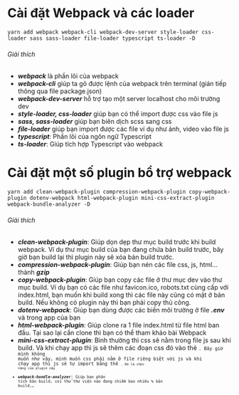 # Cài đặt Webpack và các loader
    yarn add webpack webpack-cli webpack-dev-server style-loader css-loader sass sass-loader file-loader typescript ts-loader -D
###### Giải thích
  -  ***webpack*** là phần lõi của webpack
  -  ***webpack-cli*** giúp ta gõ được lệnh của webpack trên terminal (gián tiếp thông qua file package.json)
  -  ***webpack-dev-server*** hỗ trợ tạo một server localhost cho môi trường dev
  -  ***style-loader, css-loader*** giúp bạn có thể import được css vào file js
  -  ***sass, sass-loader*** giúp bạn biên dịch scss sang css
  -  ***file-loader*** giúp bạn import được các file ví dụ như ảnh, video vào file js
  -  ***typescript***: Phần lõi của ngôn ngữ Typescript
  -  ***ts-loader***: Giúp tích hợp Typescript vào webpack

# Cài đặt một số plugin bổ trợ webpack
    yarn add clean-webpack-plugin compression-webpack-plugin copy-webpack-plugin dotenv-webpack html-webpack-plugin mini-css-extract-plugin webpack-bundle-analyzer -D

###### Giải thích
   - ***clean-webpack-plugin***: Giúp dọn dẹp thư mục build trước khi build webpack. Ví dụ thư mục build của bạn đang chứa bản build trước, bây giờ bạn build lại thì plugin này sẽ xóa bản build trước.
   - ***compression-webpack-plugin***: Giúp bạn nén các file css, js, html… thành ***gzip***
   - ***copy-webpack-plugin***: Giúp bạn copy các file ở thư mục dev vào thư mục build. Ví dụ bạn có các file như favicon.ico, robots.txt cùng cấp với index.html, bạn muốn khi build xong thì các file này cũng có mặt ở bản build. Nếu không có plugin này thì bạn phải copy thủ công.
   - ***dotenv-webpack***: Giúp bạn dùng được các biến môi trường ở file ***.env*** và trong app của bạn
   - ***html-webpack-plugin***: Giúp clone ra 1 file index.html từ file html ban đầu. Tại sao lại cần clone thì bạn có thể tham khảo bài Webpack
   - ***mini-css-extract-plugin***: Bình thường thì css sẽ nằm trong file js sau khi build. Và khi chạy app thì js sẽ thêm các đoạn css đó vào thẻ <code><style></style><code>. Bây giờ mình không muốn như vậy, mình muốn css phải nằm ở file riêng biệt với js và khi chạy app thì js sẽ tự import bằng thẻ <code><link><code>. Đó là chức năng của plugin này
   - ***webpack-bundle-analyzer***: Giúp bạn phân tích bản build, coi thử thư viện nào đang chiếm bao nhiêu % bản build,…